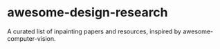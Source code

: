 # awesome-design-research
A curated list of inpainting papers and resources, inspired by awesome-computer-vision.
